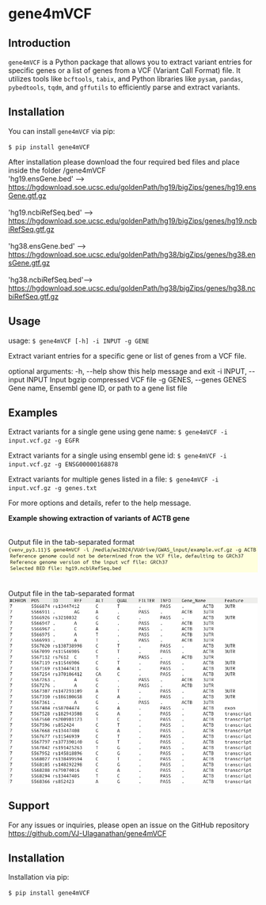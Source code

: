 # gene4mVCF

## Introduction
`gene4mVCF` is a Python package that allows you to extract variant entries for specific genes or a list of genes from a VCF (Variant Call Format) file. It utilizes tools like `bcftools`, `tabix`, and Python libraries like `pysam`, `pandas`, `pybedtools`, `tqdm`, and `gffutils` to efficiently parse and extract variants.

## Installation

You can install `gene4mVCF` via pip:

`$ pip install gene4mVCF`

After installation please download the four required bed files and place inside the folder /gene4mVCF
<br>'hg19.ensGene.bed' --> https://hgdownload.soe.ucsc.edu/goldenPath/hg19/bigZips/genes/hg19.ensGene.gtf.gz </br>
<br>'hg19.ncbiRefSeq.bed' --> https://hgdownload.soe.ucsc.edu/goldenPath/hg19/bigZips/genes/hg19.ncbiRefSeq.gtf.gz </br>
<br>'hg38.ensGene.bed' --> https://hgdownload.soe.ucsc.edu/goldenPath/hg38/bigZips/genes/hg38.ensGene.gtf.gz </br>
<br>'hg38.ncbiRefSeq.bed'--> https://hgdownload.soe.ucsc.edu/goldenPath/hg38/bigZips/genes/hg38.ncbiRefSeq.gtf.gz </br>

## Usage
usage: `$ gene4mVCF [-h] -i INPUT -g GENE`

Extract variant entries for a specific gene or list of genes from a VCF file.

optional arguments:
  -h, --help            show this help message and exit
  -i INPUT, --input INPUT
                        Input bgzip compressed VCF file
  -g GENES, --genes GENES
                        Gene name, Ensembl gene ID, or path to a gene list file

## Examples
Extract variants for a single gene using gene name:
`$ gene4mVCF -i input.vcf.gz -g EGFR`

Extract variants for a single using ensembl gene id:
`$ gene4mVCF -i input.vcf.gz -g ENSG00000168878`

Extract variants for multiple genes listed in a file:
`$ gene4mVCF -i input.vcf.gz -g genes.txt`

For more options and details, refer to the help message.

**Example showing extraction of variants of ACTB gene**

<br>Output file in the tab-separated format</br>
![Example Image](images/input.png)

<br>Output file in the tab-separated format</br>
![Example Image](images/ACTB.png)


## Support
For any issues or inquiries, please open an issue on the GitHub repository https://github.com/VJ-Ulaganathan/gene4mVCF


## Installation

Installation via pip:

`$ pip install gene4mVCF`


